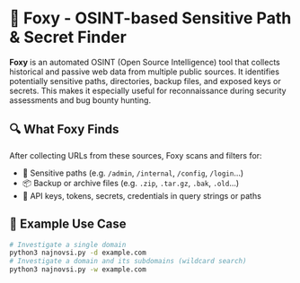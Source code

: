 # 🦊 Foxy - OSINT-based Sensitive Path & Secret Finder

**Foxy** is an automated OSINT (Open Source Intelligence) tool that collects historical and passive web data from multiple public sources. It identifies potentially sensitive paths, directories, backup files, and exposed keys or secrets. This makes it especially useful for reconnaissance during security assessments and bug bounty hunting.

## 🔍 What Foxy Finds
After collecting URLs from these sources, Foxy scans and filters for:

- 📁 Sensitive paths (e.g. `/admin`, `/internal`, `/config`, `/login`...)
- 📦 Backup or archive files (e.g. `.zip`, `.tar.gz`, `.bak`, `.old`...)
- 🔑 API keys, tokens, secrets, credentials in query strings or paths

## 🚀 Example Use Case

```bash
# Investigate a single domain
python3 najnovsi.py -d example.com
# Investigate a domain and its subdomains (wildcard search)
python3 najnovsi.py -w example.com
